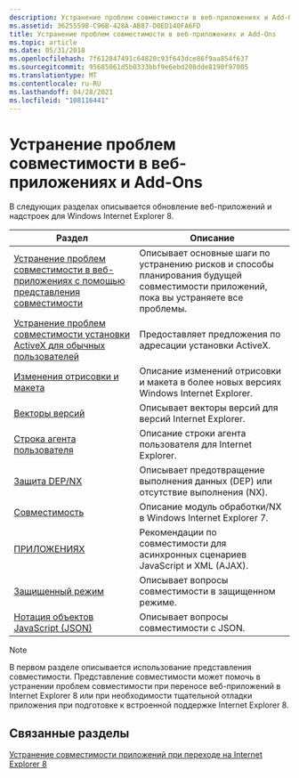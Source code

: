 ```yaml
---
description: Устранение проблем совместимости в веб-приложениях и Add-Ons
ms.assetid: 36255598-C96B-428A-AB87-D0ED140FA6FD
title: Устранение проблем совместимости в веб-приложениях и Add-Ons
ms.topic: article
ms.date: 05/31/2018
ms.openlocfilehash: 7f612847491c64820c93f643dce86f9aa854f637
ms.sourcegitcommit: 95685061d5b0333bbf9e6ebd208dde8190f97005
ms.translationtype: MT
ms.contentlocale: ru-RU
ms.lasthandoff: 04/28/2021
ms.locfileid: "108116441"
---
```

# <a name="fixing-compatibility-issues-in-web-applications-and-add-ons"></a>Устранение проблем совместимости в веб-приложениях и Add-Ons

В следующих разделах описывается обновление веб-приложений и надстроек для Windows Internet Explorer 8.



| Раздел                                                                                                                                   | Описание                                                                                                                    |
|-----------------------------------------------------------------------------------------------------------------------------------------|--------------------------------------------------------------------------------------------------------------------------------|
| [Устранение проблем совместимости в веб-приложениях с помощью представления совместимости](remediating-web-applications-with-compatibility-view.md) | Описывает основные шаги по устранению рисков и способы планирования будущей совместимости приложений, пока вы устраняете все проблемы. |
| [Устранение проблем совместимости установки ActiveX для обычных пользователей](remediating-activex-installation-for-standard-users.md)          | Предоставляет предложения по адресации установки ActiveX.                                                                      |
| [Изменения отрисовки и макета](rendering-and-layout-changes.md)                                                                        | Описание изменений отрисовки и макета в более новых версиях Windows Internet Explorer.                                         |
| [Векторы версий](version-vectors.md)                                                                                                  | Описывает векторы версий для версий Internet Explorer.                                                                  |
| [Строка агента пользователя](user-agent-string.md)                                                                                              | Описание строки агента пользователя для Internet Explorer.                                                                         |
| [Защита DEP/NX](dep-nx-protection.md)                                                                                              | Описывает предотвращение выполнения данных (DEP) или отсутствие выполнения (NX).                                                                   |
| [Совместимость](remediating-compatibility.md)                                                                                          | Описание модуль обработки/NX в Windows Internet Explorer 7.                                                                               |
| [ПРИЛОЖЕНИЯХ](ajax.md)                                                                                                                        | Рекомендации по совместимости для асинхронных сценариев JavaScript и XML (AJAX).                                              |
| [Защищенный режим](protected-mode.md)                                                                                                    | Описывает вопросы совместимости в защищенном режиме.                                                                    |
| [Нотация объектов JavaScript (JSON)](javascript-object-notation--json-.md)                                                              | Описывает вопросы совместимости с JSON.                                                                              |



 

> [!Note]  
> В первом разделе описывается использование представления совместимости. Представление совместимости может помочь в устранении проблем совместимости при переносе веб-приложений в Internet Explorer 8 или при необходимости тщательной отладки приложения при подготовке к встроенной поддержке Internet Explorer 8.

 

## <a name="related-topics"></a>Связанные разделы

<dl> <dt>

[Устранение совместимости приложений при переходе на Internet Explorer 8](addressing-application-compatibility-when-migrating-to-internet-explorer-8.md)
</dt> </dl>

 

 




